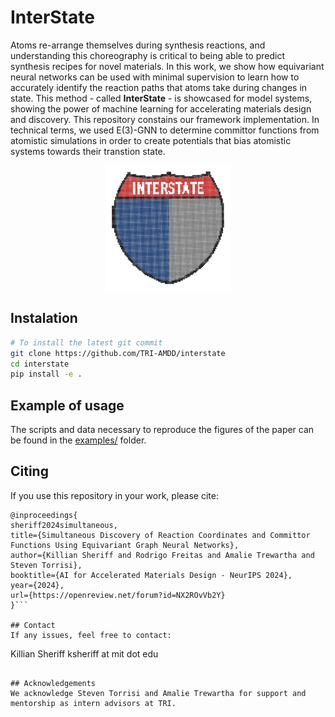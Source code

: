 # InterState 

Atoms re-arrange themselves during synthesis reactions, and understanding this choreography is critical to being able to predict synthesis recipes for novel materials. In this work, we show how equivariant neural networks can be used with minimal supervision to learn how to accurately identify the reaction paths that atoms take during changes in state. This method - called **InterState** - is showcased for model systems, showing the power of machine learning for accelerating materials design and discovery. 
This repository constains our framework implementation. In technical terms, we used E(3)-GNN to determine committor functions from atomistic simulations in order to create potentials that bias atomistic systems towards their transtion state. 

<p align="center">
  <img src="docs/figures/logo.gif" width="200" />
</p>

## Instalation 

```bash
# To install the latest git commit 
git clone https://github.com/TRI-AMDD/interstate 
cd interstate
pip install -e .
```

## Example of usage

The scripts and data necessary to reproduce the figures of the paper can be found in the [examples/](examples/) folder.

## Citing
If you use this repository in your work, please cite:

```
@inproceedings{
sheriff2024simultaneous,
title={Simultaneous Discovery of Reaction Coordinates and Committor Functions Using Equivariant Graph Neural Networks},
author={Killian Sheriff and Rodrigo Freitas and Amalie Trewartha and Steven Torrisi},
booktitle={AI for Accelerated Materials Design - NeurIPS 2024},
year={2024},
url={https://openreview.net/forum?id=NX2ROvVb2Y}
}```

## Contact
If any issues, feel free to contact:
```
Killian Sheriff
ksheriff at mit dot edu
```

## Acknowledgements
We acknowledge Steven Torrisi and Amalie Trewartha for support and mentorship as intern advisors at TRI.
